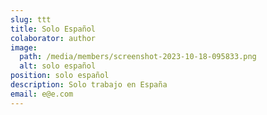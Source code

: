 ```yaml
---
slug: ttt
title: Solo Español
colaborator: author
image:
  path: /media/members/screenshot-2023-10-18-095833.png
  alt: solo español
position: s﻿olo español
description: S﻿olo trabajo en España
email: e@e.com
---
```

